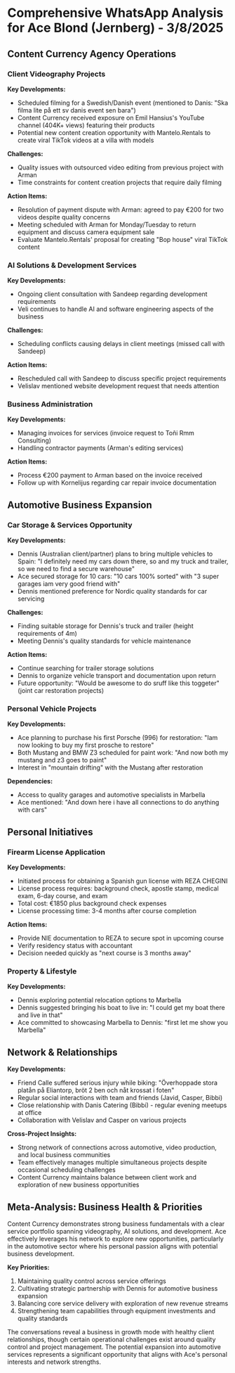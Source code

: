 # Comprehensive WhatsApp Analysis for Ace Blond (Jernberg) - 3/8/2025

## Content Currency Agency Operations

### Client Videography Projects
**Key Developments:**
- Scheduled filming for a Swedish/Danish event (mentioned to Danis: "Ska filma lite på ett sv danis event sen bara")
- Content Currency received exposure on Emil Hansius's YouTube channel (404K+ views) featuring their products
- Potential new content creation opportunity with Mantelo.Rentals to create viral TikTok videos at a villa with models

**Challenges:**
- Quality issues with outsourced video editing from previous project with Arman
- Time constraints for content creation projects that require daily filming

**Action Items:**
- Resolution of payment dispute with Arman: agreed to pay €200 for two videos despite quality concerns
- Meeting scheduled with Arman for Monday/Tuesday to return equipment and discuss camera equipment sale
- Evaluate Mantelo.Rentals' proposal for creating "Bop house" viral TikTok content

### AI Solutions & Development Services
**Key Developments:**
- Ongoing client consultation with Sandeep regarding development requirements
- Veli continues to handle AI and software engineering aspects of the business

**Challenges:**
- Scheduling conflicts causing delays in client meetings (missed call with Sandeep)

**Action Items:**
- Rescheduled call with Sandeep to discuss specific project requirements
- Velislav mentioned website development request that needs attention

### Business Administration
**Key Developments:**
- Managing invoices for services (invoice request to Toñi Rmm Consulting)
- Handling contractor payments (Arman's editing services)

**Action Items:**
- Process €200 payment to Arman based on the invoice received
- Follow up with Kornelijus regarding car repair invoice documentation

## Automotive Business Expansion

### Car Storage & Services Opportunity
**Key Developments:**
- Dennis (Australian client/partner) plans to bring multiple vehicles to Spain: "I definitely need my cars down there, so and my truck and trailer, so we need to find a secure warehouse"
- Ace secured storage for 10 cars: "10 cars 100% sorted" with "3 super garages iam very good friend with"
- Dennis mentioned preference for Nordic quality standards for car servicing

**Challenges:**
- Finding suitable storage for Dennis's truck and trailer (height requirements of 4m)
- Meeting Dennis's quality standards for vehicle maintenance

**Action Items:**
- Continue searching for trailer storage solutions
- Dennis to organize vehicle transport and documentation upon return
- Future opportunity: "Would be awesome to do sruff like this toggeter" (joint car restoration projects)

### Personal Vehicle Projects
**Key Developments:**
- Ace planning to purchase his first Porsche (996) for restoration: "Iam now looking to buy my first prosche to restore"
- Both Mustang and BMW Z3 scheduled for paint work: "And now both my mustang and z3 goes to paint"
- Interest in "mountain drifting" with the Mustang after restoration

**Dependencies:**
- Access to quality garages and automotive specialists in Marbella
- Ace mentioned: "And down here i have all connections to do anything with cars"

## Personal Initiatives

### Firearm License Application
**Key Developments:**
- Initiated process for obtaining a Spanish gun license with REZA CHEGINI
- License process requires: background check, apostle stamp, medical exam, 6-day course, and exam
- Total cost: €1850 plus background check expenses
- License processing time: 3-4 months after course completion

**Action Items:**
- Provide NIE documentation to REZA to secure spot in upcoming course
- Verify residency status with accountant
- Decision needed quickly as "next course is 3 months away"

### Property & Lifestyle
**Key Developments:**
- Dennis exploring potential relocation options to Marbella
- Dennis suggested bringing his boat to live in: "I could get my boat there and live in that"
- Ace committed to showcasing Marbella to Dennis: "first let me show you Marbella"

## Network & Relationships

**Key Developments:**
- Friend Calle suffered serious injury while biking: "Överhoppade stora platån på Eliantorp, bröt 2 ben och nåt krossat i foten"
- Regular social interactions with team and friends (Javid, Casper, Bibbi)
- Close relationship with Danis Catering (Bibbi) - regular evening meetups at office
- Collaboration with Velislav and Casper on various projects

**Cross-Project Insights:**
- Strong network of connections across automotive, video production, and local business communities
- Team effectively manages multiple simultaneous projects despite occasional scheduling challenges
- Content Currency maintains balance between client work and exploration of new business opportunities

## Meta-Analysis: Business Health & Priorities

Content Currency demonstrates strong business fundamentals with a clear service portfolio spanning videography, AI solutions, and development. Ace effectively leverages his network to explore new opportunities, particularly in the automotive sector where his personal passion aligns with potential business development.

**Key Priorities:**
1. Maintaining quality control across service offerings
2. Cultivating strategic partnership with Dennis for automotive business expansion
3. Balancing core service delivery with exploration of new revenue streams
4. Strengthening team capabilities through equipment investments and quality standards

The conversations reveal a business in growth mode with healthy client relationships, though certain operational challenges exist around quality control and project management. The potential expansion into automotive services represents a significant opportunity that aligns with Ace's personal interests and network strengths.